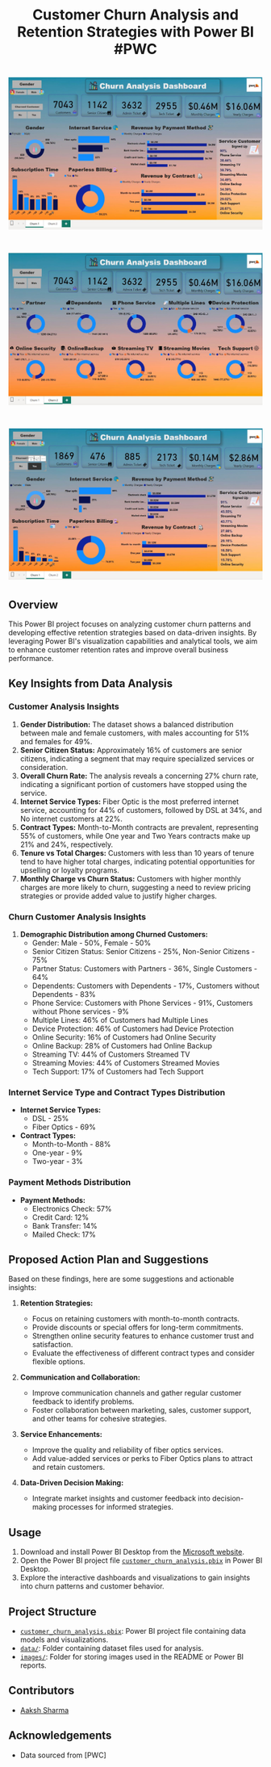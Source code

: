 # <p align ="center"> Customer Churn Analysis and Retention Strategies with Power BI #PWC

# <p align ="center">![Pic](https://github.com/Pandat-0052/Customer-Churn-Analysis-and-Retention-Strategies-using-Power-BI-PWC/blob/main/Churn%201.JPG)</p>
# <p align ="center">![Pic](https://github.com/Pandat-0052/Customer-Churn-Analysis-and-Retention-Strategies-using-Power-BI-PWC/blob/main/Churn%202.JPG)</p>
# <p align ="center">![Pic](https://github.com/Pandat-0052/Customer-Churn-Analysis-and-Retention-Strategies-using-Power-BI-PWC/blob/main/Churn%203%20filter.JPG)</p>

## Overview
This Power BI project focuses on analyzing customer churn patterns and developing effective retention strategies based on data-driven insights. By leveraging Power BI's visualization capabilities and analytical tools, we aim to enhance customer retention rates and improve overall business performance.

## Key Insights from Data Analysis

### Customer Analysis Insights

1. **Gender Distribution:** The dataset shows a balanced distribution between male and female customers, with males accounting for 51% and females for 49%.
2. **Senior Citizen Status:** Approximately 16% of customers are senior citizens, indicating a segment that may require specialized services or consideration.
3. **Overall Churn Rate:** The analysis reveals a concerning 27% churn rate, indicating a significant portion of customers have stopped using the service.
4. **Internet Service Types:** Fiber Optic is the most preferred internet service, accounting for 44% of customers, followed by DSL at 34%, and No internet customers at 22%.
5. **Contract Types:** Month-to-Month contracts are prevalent, representing 55% of customers, while One year and Two Years contracts make up 21% and 24%, respectively.
6. **Tenure vs Total Charges:** Customers with less than 10 years of tenure tend to have higher total charges, indicating potential opportunities for upselling or loyalty programs.
7. **Monthly Charge vs Churn Status:** Customers with higher monthly charges are more likely to churn, suggesting a need to review pricing strategies or provide added value to justify higher charges.

### Churn Customer Analysis Insights

1. **Demographic Distribution among Churned Customers:**
   - Gender: Male - 50%, Female - 50%
   - Senior Citizen Status: Senior Citizens - 25%, Non-Senior Citizens - 75%
   - Partner Status: Customers with Partners - 36%, Single Customers - 64%
   - Dependents: Customers with Dependents - 17%, Customers without Dependents - 83%
   - Phone Service: Customers with Phone Services - 91%, Customers without Phone services - 9%
   - Multiple Lines: 46% of Customers had Multiple Lines
   - Device Protection: 46% of Customers had Device Protection
   - Online Security: 16% of Customers had Online Security
   - Online Backup: 28% of Customers had Online Backup
   - Streaming TV: 44% of Customers Streamed TV
   - Streaming Movies: 44% of Customers Streamed Movies
   - Tech Support: 17% of Customers had Tech Support

### Internet Service Type and Contract Types Distribution

- **Internet Service Types:**
  - DSL - 25%
  - Fiber Optics - 69%
- **Contract Types:**
  - Month-to-Month - 88%
  - One-year - 9%
  - Two-year - 3%

### Payment Methods Distribution

- **Payment Methods:**
  - Electronics Check: 57%
  - Credit Card: 12%
  - Bank Transfer: 14%
  - Mailed Check: 17%

## Proposed Action Plan and Suggestions

Based on these findings, here are some suggestions and actionable insights:

1. **Retention Strategies:**
   - Focus on retaining customers with month-to-month contracts.
   - Provide discounts or special offers for long-term commitments.
   - Strengthen online security features to enhance customer trust and satisfaction.
   - Evaluate the effectiveness of different contract types and consider flexible options.

2. **Communication and Collaboration:**
   - Improve communication channels and gather regular customer feedback to identify problems.
   - Foster collaboration between marketing, sales, customer support, and other teams for cohesive strategies.

3. **Service Enhancements:**
   - Improve the quality and reliability of fiber optics services.
   - Add value-added services or perks to Fiber Optics plans to attract and retain customers.

4. **Data-Driven Decision Making:**
   - Integrate market insights and customer feedback into decision-making processes for informed strategies.

## Usage
1. Download and install Power BI Desktop from the [Microsoft website](https://powerbi.microsoft.com/).
2. Open the Power BI project file [`customer_churn_analysis.pbix`](https://github.com/Pandat-0052/Customer-Churn-Analysis-and-Retention-Strategies-using-Power-BI-PWC/blob/main/Emploee_Retention/Churn.pbix) in Power BI Desktop.
3. Explore the interactive dashboards and visualizations to gain insights into churn patterns and customer behavior.

## Project Structure
- [`customer_churn_analysis.pbix`](https://github.com/Pandat-0052/Customer-Churn-Analysis-and-Retention-Strategies-using-Power-BI-PWC/blob/main/Emploee_Retention/Churn.pbix): Power BI project file containing data models and visualizations.
- [`data/`](https://github.com/Pandat-0052/Customer-Churn-Analysis-and-Retention-Strategies-using-Power-BI-PWC/blob/main/Churn-Raw%20Data.xlsx): Folder containing dataset files used for analysis.
- [`images/`](https://github.com/Pandat-0052/Customer-Churn-Analysis-and-Retention-Strategies-using-Power-BI-PWC/blob/main/Churn%201.JPG): Folder for storing images used in the README or Power BI reports.

## Contributors
- [Aaksh Sharma](https://github.com/Pandat-0052)


## Acknowledgements
- Data sourced from [PWC]

